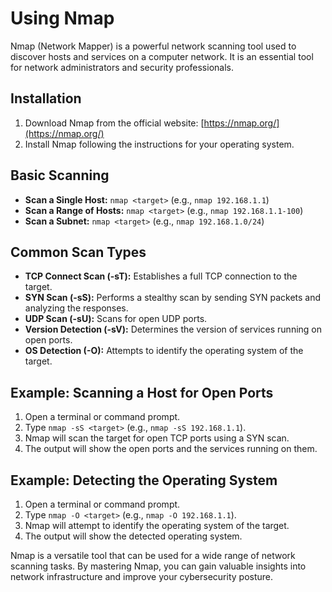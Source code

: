 # Using Nmap

Nmap (Network Mapper) is a powerful network scanning tool used to discover hosts and services on a computer network. It is an essential tool for network administrators and security professionals.

## Installation

1.  Download Nmap from the official website: [https://nmap.org/](https://nmap.org/)
2.  Install Nmap following the instructions for your operating system.

## Basic Scanning

*   **Scan a Single Host:** `nmap <target>` (e.g., `nmap 192.168.1.1`)
*   **Scan a Range of Hosts:** `nmap <target>` (e.g., `nmap 192.168.1.1-100`)
*   **Scan a Subnet:** `nmap <target>` (e.g., `nmap 192.168.1.0/24`)

## Common Scan Types

*   **TCP Connect Scan (-sT):** Establishes a full TCP connection to the target.
*   **SYN Scan (-sS):** Performs a stealthy scan by sending SYN packets and analyzing the responses.
*   **UDP Scan (-sU):** Scans for open UDP ports.
*   **Version Detection (-sV):** Determines the version of services running on open ports.
*   **OS Detection (-O):** Attempts to identify the operating system of the target.

## Example: Scanning a Host for Open Ports

1.  Open a terminal or command prompt.
2.  Type `nmap -sS <target>` (e.g., `nmap -sS 192.168.1.1`).
3.  Nmap will scan the target for open TCP ports using a SYN scan.
4.  The output will show the open ports and the services running on them.

## Example: Detecting the Operating System

1.  Open a terminal or command prompt.
2.  Type `nmap -O <target>` (e.g., `nmap -O 192.168.1.1`).
3.  Nmap will attempt to identify the operating system of the target.
4.  The output will show the detected operating system.

Nmap is a versatile tool that can be used for a wide range of network scanning tasks. By mastering Nmap, you can gain valuable insights into network infrastructure and improve your cybersecurity posture.
